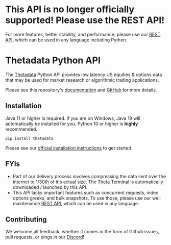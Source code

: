 # This API is no longer officially supported! Please use the REST API!

For more features, better stability, and performance, please use our [REST API](https://http-docs.thetadata.us), which can be used in any language including Python.

# Thetadata Python API

The [Thetadata](https://thetadata.net) Python API provides low latency US equities & options data that may be used for
market research or algorithmic trading applications.

Please see this repository's [documentation](https://thetadata-api.github.io/thetadata-python) and [GitHub](https://github.com/ThetaData-API/thetadata-python) for more details.

## Installation

Java 11 or higher is required. If you are on Windows, Java 19 will automatically be installed for you. Python 10 or higher is **highly** recommended.

`pip install thetadata`

Please see our [official installation instructions](https://thetadata-api.github.io/thetadata-python/tutorials/#installation)
to get started.

## FYIs

- Part of our delivery process involves compressing the data sent over the internet to 1/30th of it's actual size. The [Theta Terminal](https://http-docs.thetadata.us/docs/theta-data-rest-api-v2/pmaq5r1wq98zk-introduction) is automatically downloaded / launched by this API.
- This API lacks important features such as concurrent requests, index options greeks, and bulk snapshots. To use those, please use our well maintenance [REST API](https://http-docs.thetadata.us), which can be used in any language.
## Contributing

We welcome all feedback, whether it comes in the form of Github issues, pull requests, or pings in our [Discord](https://discord.thetadata.us)!
